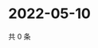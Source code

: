 # 2022-05-10

共 0 条

<!-- BEGIN WEIBO -->
<!-- 最后更新时间 Tue May 10 2022 07:01:24 GMT+0800 (China Standard Time) -->

<!-- END WEIBO -->
